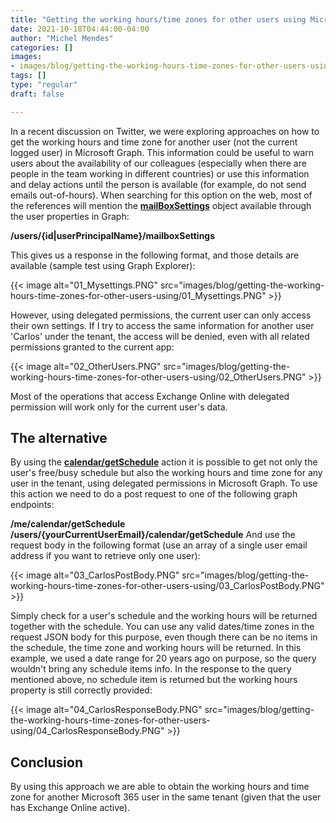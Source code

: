 ```yaml
---
title: "Getting the working hours/time zones for other users using Microsoft Graph API"
date: 2021-10-18T04:44:00-04:00
author: "Michel Mendes"
categories: []
images:
- images/blog/getting-the-working-hours-time-zones-for-other-users-using/01_Mysettings.PNG
tags: []
type: "regular"
draft: false

---
```


In a recent discussion on Twitter, we were exploring approaches on how
to get the working hours and time zone for another user (not the current
logged user) in Microsoft Graph.
This information could be useful to warn users about the availability of
our colleagues (especially when there are people in the team working in
different countries) or use this information and delay actions until the
person is available (for example, do not send emails out-of-hours).
When searching for this option on the web, most of the references will
mention
the **[mailBoxSettings](https://docs.microsoft.com/en-us/graph/api/user-get-mailboxsettings?view=graph-rest-1.0&tabs)**
object available through the user properties in Graph:

**/users/{id\|userPrincipalName}/mailboxSettings**

This gives us a response in the following format, and those details are
available (sample test using Graph Explorer):

{{< image alt="01_Mysettings.PNG" src="images/blog/getting-the-working-hours-time-zones-for-other-users-using/01_Mysettings.PNG" >}}

However, using delegated permissions, the current user can only access
their own settings.
If I try to access the same information for another user 'Carlos'
under the tenant, the access will be denied, even with all related
permissions granted to the current app:

{{< image alt="02_OtherUsers.PNG" src="images/blog/getting-the-working-hours-time-zones-for-other-users-using/02_OtherUsers.PNG" >}}

Most of the operations that access Exchange Online with delegated
permission will work only for the current user's data.

## The alternative

By using the
**[calendar/getSchedule](https://docs.microsoft.com/en-us/graph/api/calendar-getschedule?view=graph-rest-1.0&tabs=http)**
action it is possible to get not only the user's free/busy schedule but
also the working hours and time zone for any user in the tenant, using
delegated permissions in Microsoft Graph.
To use this action we need to do a post request to one of the following
graph endpoints:

**/me/calendar/getSchedule\
/users/{yourCurrentUserEmail}/calendar/getSchedule**
And use the request body in the following format (use an array of a
single user email address if you want to retrieve only one user):

{{< image alt="03_CarlosPostBody.PNG" src="images/blog/getting-the-working-hours-time-zones-for-other-users-using/03_CarlosPostBody.PNG" >}}

Simply check for a user's schedule and the working hours will be
returned together with the schedule. You can use any valid dates/time
zones in the request JSON body for this purpose, even though there can
be no items in the schedule, the time zone and working hours will be
returned.
In this example, we used a date range for 20 years ago on purpose, so
the query wouldn't bring any schedule items info.
In the response to the query mentioned above, no schedule item is
returned but the working hours property is still correctly provided:

{{< image alt="04_CarlosResponseBody.PNG" src="images/blog/getting-the-working-hours-time-zones-for-other-users-using/04_CarlosResponseBody.PNG" >}}

## Conclusion

By using this approach we are able to obtain the working hours and time
zone for another Microsoft 365 user in the same tenant (given that the
user has Exchange Online active).
